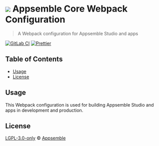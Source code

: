 # ![](https://gitlab.com/appsemble/appsemble/-/raw/0.22.1/config/assets/logo.svg) Appsemble Core Webpack Configuration

> A Webpack configuration for Appsemble Studio and apps

[![GitLab CI](https://gitlab.com/appsemble/appsemble/badges/0.22.1/pipeline.svg)](https://gitlab.com/appsemble/appsemble/-/releases/0.22.1)
[![Prettier](https://img.shields.io/badge/code_style-prettier-ff69b4.svg)](https://prettier.io)

## Table of Contents

- [Usage](#usage)
- [License](#license)

## Usage

This Webpack configuration is used for building Appsemble Studio and apps in development and
production.

## License

[LGPL-3.0-only](https://gitlab.com/appsemble/appsemble/-/blob/0.22.1/LICENSE.md) ©
[Appsemble](https://appsemble.com)
